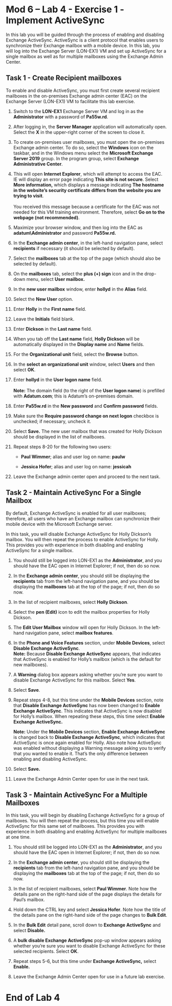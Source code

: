 # Mod 6 – Lab 4 - Exercise 1 -Implement ActiveSync 

In this lab you will be guided through the process of enabling and disabling Exchange ActiveSync. ActiveSync is a client protocol that enables users to synchronize their Exchange mailbox with a mobile device. In this lab, you will log into the Exchange Server (LON-EX1) VM and set up ActiveSync for a single mailbox as well as for multiple mailboxes using the Exchange Admin Center.

## Task 1 - Create Recipient mailboxes  

To enable and disable ActiveSync, you must first create several recipient mailboxes in the on-premises Exchange admin center (EAC) on the Exchange Server (LON-EX1) VM to facilitate this lab exercise.

1. Switch to the **LON-EX1** Exchange Server VM and log in as the **Administrator** with a password of **Pa55w.rd**. 

2. After logging in, the **Server Manager** application will automatically open. Select the **X** in the upper-right corner of the screen to close it.

3. To create on-premises user mailboxes, you must open the on-premises Exchange admin center. To do so, select the **Windows** icon on the taskbar, and in the Windows menu select the **Microsoft Exchange Server 2019** group. In the program group, select **Exchange Administrative Center**. 

4. This will open **Internet Explorer**, which will attempt to access the EAC. IE will display an error page indicating **This site is not secure**. Select **More information,** which displays a message indicating **The hostname in the website’s security certificate differs from the website you are trying to visit**.   
‎  
‎You received this message because a certificate for the EAC was not needed for this VM training environment. Therefore, select **Go on to the webpage (not recommended)**. 

5. Maximize your browser window, and then log into the EAC as **adatum\Administrator** and password **Pa55w.rd.**

6. In the **Exchange admin center**, in the left-hand navigation pane, select **recipients** if necessary (it should be selected by default). 

7. Select the **mailboxes** tab at the top of the page (which should also be selected by default).

8. On the **mailboxes** tab, select the **plus (+) sign** icon and in the drop-down menu, select **User mailbox.**

9. In the **new user mailbox** window, enter **hollyd** in the **Alias** field. 

10. Select the **New User** option.

11. Enter **Holly** in the **First name** field.

12. Leave the **Initials** field blank.

13. Enter **Dickson** in the **Last name** field.

14. When you tab off the **Last name** field, **Holly Dickson** will be automatically displayed in the **Display name** and **Name** fields.

15. For the **Organizational unit** field, select the **Browse** button. 

16. In the **select an organizational unit** window, select **Users** and then select **OK**.

17. Enter **hollyd** in the **User logon name** field.  
‎  
‎**Note:** The domain field (to the right of the **User logon name**) is prefilled with **Adatum.com**; this is Adatum’s on-premises domain.

18. Enter **Pa55w.rd** in the **New password** and **Confirm password** fields.

19. Make sure the **Require password change on next logon** checkbox is unchecked; if necessary, uncheck it.

20. Select **Save.** The new user mailbox that was created for Holly Dickson should be displayed in the list of mailboxes.

21. Repeat steps 8-20 for the following two users:

	- **Paul Wimmer**; alias and user log on name: **paulw**

	- **Jessica Hofer**; alias and user log on name: **jessicah**

22. Leave the Exchange admin center open and proceed to the next task.


## Task 2 - Maintain ActiveSync For a Single Mailbox  

By default, Exchange ActiveSync is enabled for all user mailboxes; therefore, all users who have an Exchange mailbox can synchronize their mobile device with the Microsoft Exchange server.

In this task, you will disable Exchange ActiveSync for Holly Dickson’s mailbox. You will then repeat the process to enable ActiveSync for Holly. This provides you with experience in both disabling and enabling ActiveSync for a single mailbox.

1. You should still be logged into LON-EX1 as the **Administrator**, and you should have the EAC open in Internet Explorer; if not, then do so now.

2. In the **Exchange admin center**, you should still be displaying the **recipients** tab from the left-hand navigation pane, and you should be displaying the **mailboxes** tab at the top of the page; if not, then do so now. 

3. In the list of recipient mailboxes, select **Holly Dickson**.

4. Select the **pen (Edit)** icon to edit the mailbox properties for Holly Dickson.

5. The **Edit User Mailbox** window will open for Holly Dickson. In the left-hand navigation pane, select **mailbox features**.

6. In the **Phone and Voice Features** section, under **Mobile Devices**, select **Disable Exchange ActiveSync**.  
‎**Note:** Because **Disable Exchange ActiveSync** appears, that indicates that ActiveSync is enabled for Holly’s mailbox (which is the default for new mailboxes).

7. A **Warning** dialog box appears asking whether you’re sure you want to disable Exchange ActiveSync for this mailbox. Select **Yes**.

8. Select **Save**.

9. Repeat steps 4-8, but this time under the **Mobile Devices** section, note that **Disable Exchange ActiveSync** has now been changed to **Enable Exchange ActiveSync**. This indicates that ActiveSync is now disabled for Holly’s mailbox. When repeating these steps, this time select **Enable Exchange ActiveSync.**   <br/>

	**Note:** Under the **Mobile Devices** section, **Enable Exchange ActiveSync** is changed back to **Disable Exchange ActiveSync**, which indicates that ActiveSync is once again enabled for Holly. Also note how ActiveSync was enabled without displaying a Warning message asking you to verify that you wanted to enable it. That’s the only difference between enabling and disabling ActiveSync.

10. Select **Save.** 

11. Leave the Exchange Admin Center open for use in the next task.

 

## Task 3 - Maintain ActiveSync For a Multiple Mailboxes  

In this task, you will begin by disabling Exchange ActiveSync for a group of mailboxes. You will then repeat the process, but this time you will enable ActiveSync for this same set of mailboxes. This provides you with experience in both disabling and enabling ActiveSync for multiple mailboxes at one time.  

1. You should still be logged into LON-EX1 as the **Administrator**, and you should have the EAC open in Internet Explorer; if not, then do so now.

2. In the **Exchange admin center**, you should still be displaying the **recipients** tab from the left-hand navigation pane, and you should be displaying the **mailboxes** tab at the top of the page; if not, then do so now. 

3. In the list of recipient mailboxes, select **Paul Wimmer**. Note how the details pane on the right-hand side of the page displays the details for Paul’s mailbox.

4. Hold down the CTRL key and select **Jessica Hofer**. Note how the title of the details pane on the right-hand side of the page changes to **Bulk Edit**.

5. In the **Bulk Edit** detail pane, scroll down to **Exchange ActiveSync** and select **Disable.**

6. A **bulk disable Exchange ActiveSync** pop-up window appears asking whether you’re sure you want to disable Exchange ActiveSync for these selected recipients. Select **OK**.

7. Repeat steps 5-6, but this time under **Exchange ActiveSync,** select **Enable.**

8. Leave the Exchange Admin Center open for use in a future lab exercise.


# End of Lab 4
